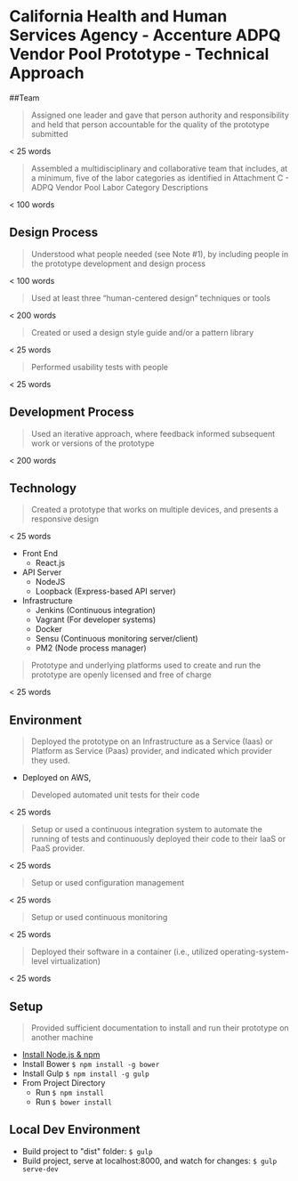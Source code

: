 # California Health and Human Services Agency - Accenture ADPQ Vendor Pool Prototype - Technical Approach

##Team
> Assigned one leader and gave that person authority and responsibility and held that person accountable for the quality of the prototype submitted

< 25 words

> Assembled a multidisciplinary and collaborative team that includes, at a minimum, five of the labor categories as identified in Attachment C - ADPQ Vendor Pool Labor Category Descriptions

< 100 words

## Design Process
> Understood what people needed (see Note #1), by including people in the prototype development and design process

< 100 words

> Used at least three “human-centered design” techniques or tools

< 200 words

> Created or used a design style guide and/or a pattern library

< 25 words

> Performed usability tests with people

< 25 words

## Development Process
> Used an iterative approach, where feedback informed subsequent work or versions of the prototype

< 200 words

## Technology
> Created a prototype that works on multiple devices, and presents a responsive design

< 25 words

* Front End
	* React.js
* API Server
	* NodeJS
	* Loopback (Express-based API server)
* Infrastructure
	* Jenkins (Continuous integration)
	* Vagrant (For developer systems)
	* Docker 
	* Sensu (Continuous monitoring server/client)
	* PM2 (Node process manager)


> Prototype and underlying platforms used to create and run the prototype are openly licensed and free of charge

< 25 words

## Environment
> Deployed the prototype on an Infrastructure as a Service (Iaas) or Platform as Service (Paas) provider, and indicated which provider they used.

* Deployed on AWS, 

> Developed automated unit tests for their code

< 25 words

> Setup or used a continuous integration system to automate the running of tests and continuously deployed their code to their IaaS or PaaS provider.

< 25 words

> Setup or used configuration management

< 25 words

> Setup or used continuous monitoring
 
< 25 words

> Deployed their software in a container (i.e., utilized operating-system-level virtualization)

< 25 words

## Setup
> Provided sufficient documentation to install and run their prototype on another machine

* [Install Node.js & npm](https://nodejs.org/)
* Install Bower `$ npm install -g bower`
* Install Gulp `$ npm install -g gulp`
* From Project Directory
	* Run `$ npm install`
	* Run `$ bower install`

## Local Dev Environment
* Build project to "dist" folder: `$ gulp`
* Build project, serve at localhost:8000, and watch for changes: `$ gulp serve-dev`
